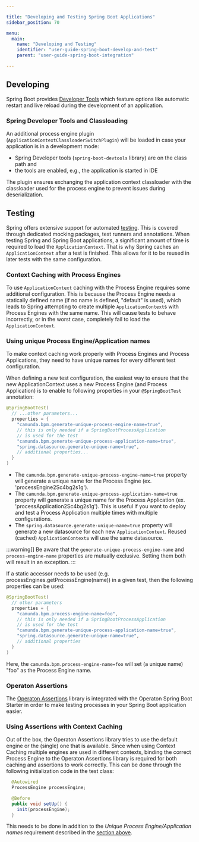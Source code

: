 ```yaml
---

title: "Developing and Testing Spring Boot Applications"
sidebar_position: 70

menu:
  main:
    name: "Developing and Testing"
    identifier: "user-guide-spring-boot-develop-and-test"
    parent: "user-guide-spring-boot-integration"

---
```


## Developing

Spring Boot provides [Developer Tools](https://docs.spring.io/spring-boot/docs/current/reference/html/using.html#using.devtools) which feature options like automatic restart and live reload during the development of an application.

### Spring Developer Tools and Classloading

An additional process engine plugin (`ApplicationContextClassloaderSwitchPlugin`) will be loaded in case your application is in a development mode:

* Spring Developer tools (`spring-boot-devtools` library) are on the class path and
* the tools are enabled, e.g., the application is started in IDE

The plugin ensures exchanging the application context classloader with the classloader used for the process engine to prevent issues during deserialization.

## Testing

Spring offers extensive support for automated [testing](https://docs.spring.io/spring/docs/current/spring-framework-reference/testing.html#testing-introduction).
This is covered through dedicated mocking packages, test runners and annotations.
When testing Spring and Spring Boot applications, a significant amount of time is
required to load the `ApplicationContext`. That is why Spring caches an `ApplicationContext`
after a test is finished. This allows for it to be reused in later tests with the same configuration.

### Context Caching with Process Engines

To use `ApplicationContext` caching with the Process Engine requires some additional configuration.
This is because the Process Engine needs a statically defined name (if no name is defined, "default" is used),
which leads to Spring attempting to create multiple `ApplicationContext`s with Process Engines with the
same name. This will cause tests to behave incorrectly, or in the worst case, completely fail to load the `ApplicationContext`.

### Using unique Process Engine/Application names

To make context caching work properly with Process Engines and Process Applications,
they need to have unique names for every different test configuration.

When defining a new test configuration, the easiest way to ensure that the new ApplicationContext
uses a new Process Engine (and Process Application) is to enable to following properties
in your `@SpringBootTest` annotation:

```java
@SpringBootTest(
  // ...other parameters...
  properties = {
    "camunda.bpm.generate-unique-process-engine-name=true",
    // this is only needed if a SpringBootProcessApplication
    // is used for the test
    "camunda.bpm.generate-unique-process-application-name=true",
    "spring.datasource.generate-unique-name=true",
    // additional properties...
  }
)
```

* The `camunda.bpm.generate-unique-process-engine-name=true` property will generate
a unique name for the Process Engine (ex. 'processEngine2Sc4bg2s1g').
* The `camunda.bpm.generate-unique-process-application-name=true` property will generate
a unique name for the Process Application (ex. 'processApplication2Sc4bg2s1g'). This is useful
if you want to deploy and test a Process Application multiple times with multiple configurations.
* The `spring.datasource.generate-unique-name=true` property will generate a new datasource for
each new `ApplicationContext`. Reused (cached) `ApplicationContext`s will use the same datasource.

:::warning[]
Be aware that the `generate-unique-process-engine-name` and `process-engine-name` properties are mutually exclusive. Setting them both will result in an exception.
:::

If a static accessor needs to be used (e.g. processEngines.getProcessEngine(name)) in a given test, then the following properties can be used:

```java
@SpringBootTest(
  // other parameters
  properties = {
    "camunda.bpm.process-engine-name=foo",
    // this is only needed if a SpringBootProcessApplication
    // is used for the test
    "camunda.bpm.generate-unique-process-application-name=true",
    "spring.datasource.generate-unique-name=true",
    // additional properties
  }
)
```
Here, the `camunda.bpm.process-engine-name=foo` will set (a unique name) "foo" as the Process Engine name.

### Operaton Assertions

The [Operaton Assertions](../testing/index.md#operaton-assertions) library is
integrated with the Operaton Spring Boot Starter in
order to make testing processes in your Spring Boot application easier.

### Using Assertions with Context Caching

Out of the box, the Operaton Assertions library tries to use the
default engine or the (single) one that is available. Since when using
Context Caching multiple engines are used in different contexts, binding
the correct Process Engine to the Operaton Assertions library is required
for both caching and assertions to work correctly. This can be done
through the following initialization code in the test class:

```java
  @Autowired
  ProcessEngine processEngine;

  @Before
  public void setUp() {
    init(processEngine);
  }
```

This needs to be done in addition to the _Unique Process
Engine/Application names_ requirement described in the
[section above](#using-unique-process-engine-application-names).
